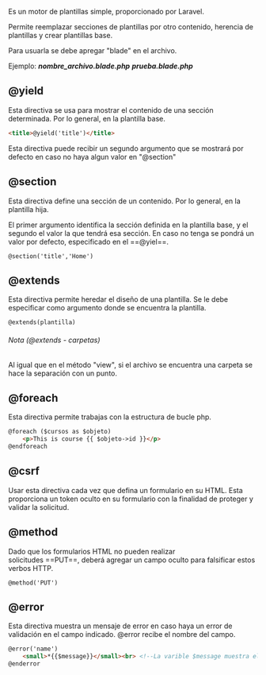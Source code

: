 Es un motor de plantillas simple, proporcionado por Laravel.

Permite reemplazar secciones de plantillas por otro contenido, herencia de plantillas y crear plantillas base.

Para usuarla se debe apregar "blade" en el archivo.

Ejemplo:
___nombre_archivo.blade.php___
___prueba.blade.php___

## @yield
Esta directiva se usa para mostrar el contenido de una sección determinada. Por lo general, en la plantilla base.
```HTML
<title>@yield('title')</title>
```
Esta directiva puede recibir un segundo argumento que se mostrará por defecto en caso no haya algun valor en "@section"
## @section
Esta directiva define una sección de un contenido. Por lo general, en la plantilla hija.

El primer argumento identifica la sección definida en la plantilla base, y el segundo el valor la que tendrá esa sección. En caso no tenga se pondrá un valor por defecto, especificado en el ==@yiel==.
```Blade
@section('title','Home')
```
## @extends
Esta directiva permite heredar el diseño de una plantilla. Se le debe especificar como argumento donde se encuentra la plantilla.
```Blade
@extends(plantilla)
```
###### Nota (@extends - carpetas)
Al igual que en el método "view", si el archivo se encuentra una carpeta se hace la separación con un punto.

## @foreach
Esta directiva permite trabajas con la estructura de bucle php.
```HTML
@foreach ($cursos as $objeto)
	<p>This is course {{ $objeto->id }}</p>
@endforeach
```
## @csrf
Usar esta directiva cada vez que defina un formulario en su HTML. Esta proporciona un token oculto en su formulario con la finalidad de proteger y validar la solicitud.
## @method
Dado que los formularios HTML no pueden realizar solicitudes ==PUT==, deberá agregar un campo oculto para falsificar estos verbos HTTP.
```Blade
@method('PUT')
```
## @error
Esta directiva muestra un mensaje de error en caso haya un error de validación en el campo indicado. @error recibe el nombre del campo.
```HTML
@error('name')
	<small>*{{$message}}</small><br> <!--La varible $message muestra el mensaje de error-->
@enderror
```
